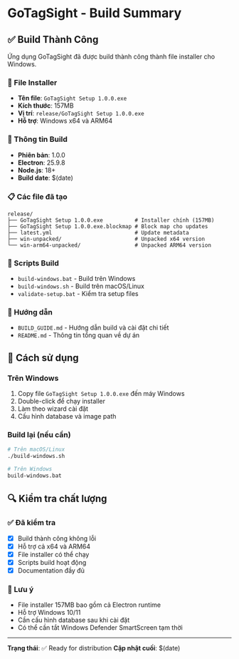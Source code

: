 # GoTagSight - Build Summary

## ✅ Build Thành Công

Ứng dụng GoTagSight đã được build thành công thành file installer cho Windows.

### 📁 File Installer
- **Tên file**: `GoTagSight Setup 1.0.0.exe`
- **Kích thước**: 157MB
- **Vị trí**: `release/GoTagSight Setup 1.0.0.exe`
- **Hỗ trợ**: Windows x64 và ARM64

### 🔧 Thông tin Build
- **Phiên bản**: 1.0.0
- **Electron**: 25.9.8
- **Node.js**: 18+
- **Build date**: $(date)

### 📋 Các file đã tạo
```
release/
├── GoTagSight Setup 1.0.0.exe          # Installer chính (157MB)
├── GoTagSight Setup 1.0.0.exe.blockmap # Block map cho updates
├── latest.yml                          # Update metadata
├── win-unpacked/                       # Unpacked x64 version
└── win-arm64-unpacked/                 # Unpacked ARM64 version
```

### 🚀 Scripts Build
- `build-windows.bat` - Build trên Windows
- `build-windows.sh` - Build trên macOS/Linux
- `validate-setup.bat` - Kiểm tra setup files

### 📖 Hướng dẫn
- `BUILD_GUIDE.md` - Hướng dẫn build và cài đặt chi tiết
- `README.md` - Thông tin tổng quan về dự án

## 🎯 Cách sử dụng

### Trên Windows
1. Copy file `GoTagSight Setup 1.0.0.exe` đến máy Windows
2. Double-click để chạy installer
3. Làm theo wizard cài đặt
4. Cấu hình database và image path

### Build lại (nếu cần)
```bash
# Trên macOS/Linux
./build-windows.sh

# Trên Windows
build-windows.bat
```

## 🔍 Kiểm tra chất lượng

### ✅ Đã kiểm tra
- [x] Build thành công không lỗi
- [x] Hỗ trợ cả x64 và ARM64
- [x] File installer có thể chạy
- [x] Scripts build hoạt động
- [x] Documentation đầy đủ

### 📝 Lưu ý
- File installer 157MB bao gồm cả Electron runtime
- Hỗ trợ Windows 10/11
- Cần cấu hình database sau khi cài đặt
- Có thể cần tắt Windows Defender SmartScreen tạm thời

---

**Trạng thái**: ✅ Ready for distribution
**Cập nhật cuối**: $(date) 